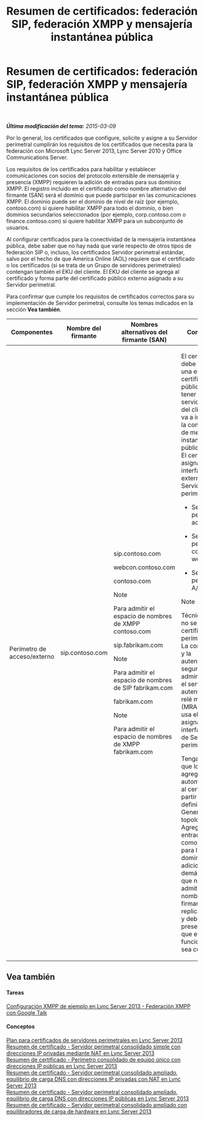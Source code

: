 ﻿---
title: 'Resumen de certificados: federación SIP, federación XMPP y mensajería instantánea pública'
TOCTitle: 'Resumen de certificados: federación SIP, federación XMPP y mensajería instantánea pública'
ms:assetid: 933d6351-cfa6-4432-b3ed-1aff3ac92065
ms:mtpsurl: https://technet.microsoft.com/es-es/library/JJ618372(v=OCS.15)
ms:contentKeyID: 49115300
ms.date: 01/07/2017
mtps_version: v=OCS.15
ms.translationtype: HT
---

# Resumen de certificados: federación SIP, federación XMPP y mensajería instantánea pública

 

_**Última modificación del tema:** 2015-03-09_

Por lo general, los certificados que configure, solicite y asigne a su Servidor perimetral cumplirán los requisitos de los certificados que necesita para la federación con Microsoft Lync Server 2013, Lync Server 2010 y Office Communications Server.

Los requisitos de los certificados para habilitar y establecer comunicaciones con socios del protocolo extensible de mensajería y presencia (XMPP) requieren la adición de entradas para sus dominios XMPP. El registro incluido en el certificado como nombre alternativo del firmante (SAN) será el dominio que puede participar en las comunicaciones XMPP. El dominio puede ser el dominio de nivel de raíz (por ejemplo, contoso.com) si quiere habilitar XMPP para todo el dominio, o bien dominios secundarios seleccionados (por ejemplo, corp.contoso.com o finance.contoso.com) si quiere habilitar XMPP para un subconjunto de usuarios.

Al configurar certificados para la conectividad de la mensajería instantánea pública, debe saber que no hay nada que varíe respecto de otros tipos de federación SIP o, incluso, los certificados Servidor perimetral estándar, salvo por el hecho de que America Online (AOL) requiere que el certificado o los certificados (si se trata de un Grupo de servidores perimetrales) contengan también el EKU del cliente. El EKU del cliente se agrega al certificado y forma parte del certificado público externo asignado a su Servidor perimetral.

Para confirmar que cumple los requisitos de certificados correctos para su implementación de Servidor perimetral, consulte los temas indicados en la sección **Vea también**.



<table>
<colgroup>
<col style="width: 25%" />
<col style="width: 25%" />
<col style="width: 25%" />
<col style="width: 25%" />
</colgroup>
<thead>
<tr class="header">
<th>Componentes</th>
<th>Nombre del firmante</th>
<th>Nombres alternativos del firmante (SAN)</th>
<th>Comentarios</th>
</tr>
</thead>
<tbody>
<tr class="odd">
<td><p>Perímetro de acceso/externo</p></td>
<td><p>sip.contoso.com</p></td>
<td><p>sip.contoso.com</p>
<p>webcon.contoso.com</p>
<p>contoso.com</p>
<div class="alert">

> [!NOTE]
> Para admitir el espacio de nombres de XMPP contoso.com


</div>
<p>sip.fabrikam.com</p>
<div class="alert">

> [!NOTE]
> Para admitir el espacio de nombres de SIP fabrikam.com


</div>
<p>fabrikam.com</p>
<div class="alert">

> [!NOTE]
> Para admitir el espacio de nombres de XMPP fabrikam.com


</div></td>
<td><p>El certificado debe provenir de una entidad de certificación pública y debe tener el EKU del servidor y el EKU del cliente si se va a implementar la conectividad de mensajería instantánea pública con AOL. El certificado se asigna a las interfaces externas de Servidor perimetral para:</p>
<ul>
<li><p>Servidor perimetral de acceso</p></li>
<li><p>Servicio perimetral de conferencia web</p></li>
<li><p>Servicio perimetral A/V</p></li>
</ul>
<div class="alert">

> [!NOTE]
> Técnicamente, no se asigna un certificado al perímetro A/V. La comunicación y la autenticación seguras se administran con el servicio de autenticación de relé multimedia (MRAS). MRAS usa el certificado asignado a la interfaz interna de Servidor perimetral.


</div>
<p>Tenga en cuenta que los SAN se agregan automáticamente al certificado a partir de las definiciones del Generador de topologías. Agregue tantas entradas de SAN como necesite para los dominios SIP adicionales y las demás entradas que necesite admitir. El nombre del firmante se replica en el SAN y debe estar presente para que el funcionamiento sea correcto.</p></td>
</tr>
</tbody>
</table>


## Vea también

#### Tareas

[Configuración XMPP de ejemplo en Lync Server 2013 - Federación XMPP con Google Talk](lync-server-2013-example-xmpp-configuration-–-xmpp-federation-with-google-talk.md)  

#### Conceptos

[Plan para certificados de servidores perimetrales en Lync Server 2013](lync-server-2013-plan-for-edge-server-certificates.md)  
[Resumen de certificado - Servidor perimetral consolidado simple con direcciones IP privadas mediante NAT en Lync Server 2013](lync-server-2013-certificate-summary-single-consolidated-edge-with-private-ip-addresses-using-nat.md)  
[Resumen de certificado - Perímetro consolidado de equipo único con direcciones IP públicas en Lync Server 2013](lync-server-2013-certificate-summary-single-consolidated-edge-with-public-ip-addresses.md)  
[Resumen de certificado - Servidor perimetral consolidado ampliado, equilibrio de carga DNS con direcciones IP privadas con NAT en Lync Server 2013](lync-server-2013-certificate-summary-scaled-consolidated-edge-dns-load-balancing-with-private-ip-addresses-using-nat.md)  
[Resumen de certificado - Servidor perimetral consolidado ampliado, equilibrio de carga DNS con direcciones IP públicas en Lync Server 2013](lync-server-2013-certificate-summary-scaled-consolidated-edge-dns-load-balancing-with-public-ip-addresses.md)  
[Resumen de certificado - Servidor perimetral consolidado ampliado con equilibradores de carga de hardware en Lync Server 2013](lync-server-2013-certificate-summary-scaled-consolidated-edge-with-hardware-load-balancers.md)

